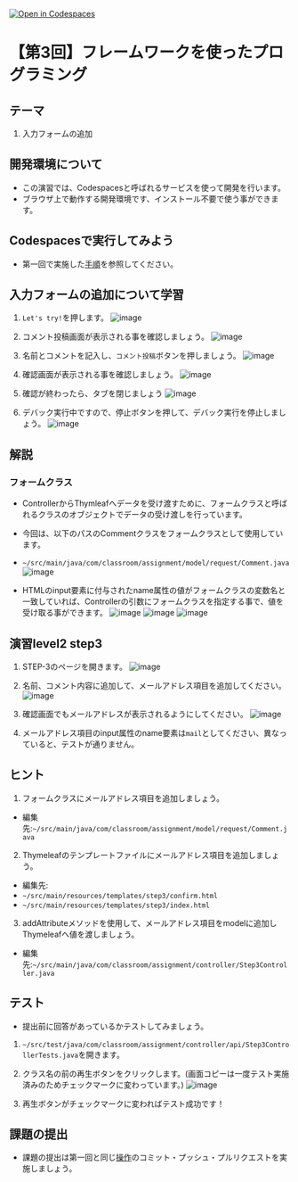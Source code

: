 [![Open in Codespaces](https://classroom.github.com/assets/launch-codespace-7f7980b617ed060a017424585567c406b6ee15c891e84e1186181d67ecf80aa0.svg)](https://classroom.github.com/open-in-codespaces?assignment_repo_id=12155864)
# 【第3回】フレームワークを使ったプログラミング
## テーマ
1. 入力フォームの追加

## 開発環境について
* この演習では、Codespacesと呼ばれるサービスを使って開発を行います。
* ブラウザ上で動作する開発環境です、インストール不要で使う事ができます。

## Codespacesで実行してみよう
* 第一回で実施した[手順](/Codespacesの実行手順.md)を参照してください。

## 入力フォームの追加について学習
1. `Let's try!`を押します。
![image](https://user-images.githubusercontent.com/32722128/151711407-d882c0da-6c60-409f-99da-e5da064575a0.png)

2. コメント投稿画面が表示される事を確認しましょう。
![image](https://user-images.githubusercontent.com/32722128/151711431-a1d7b9f3-8f02-4b6c-804b-cc989640df67.png)

3. 名前とコメントを記入し、`コメント投稿`ボタンを押しましょう。
![image](https://user-images.githubusercontent.com/32722128/151711584-171cc707-382b-4c4d-8cc9-5b01cfb3b67c.png)

4. 確認画面が表示される事を確認しましょう。
![image](https://user-images.githubusercontent.com/32722128/151711609-1170703b-7eff-4d08-b8b7-eaa628933c72.png)

5. 確認が終わったら、タブを閉じましょう
![image](https://user-images.githubusercontent.com/32722128/150733257-a1056c19-1b24-412b-8bfc-a6063e75c785.png)

6. デバック実行中ですので、停止ボタンを押して、デバック実行を停止しましょう。
![image](https://user-images.githubusercontent.com/32722128/150748527-d7121765-5142-4f5a-9769-33c0c23627a4.png)

## 解説
### フォームクラス
* ControllerからThymleafへデータを受け渡すために、フォームクラスと呼ばれるクラスのオブジェクトでデータの受け渡しを行っています。
* 今回は、以下のパスのCommentクラスをフォームクラスとして使用しています。
* `~/src/main/java/com/classroom/assignment/model/request/Comment.java`
![image](https://user-images.githubusercontent.com/32722128/151712493-5d3a2176-5dcb-49ca-b0dd-dcee51e0c3b1.png)

* HTMLのinput要素に付与されたname属性の値がフォームクラスの変数名と一致していれば、Controllerの引数にフォームクラスを指定する事で、値を受け取る事ができます。
![image](https://user-images.githubusercontent.com/32722128/151712894-8cb16e89-dba4-45ee-8b9d-88db789519f1.png)
![image](https://user-images.githubusercontent.com/32722128/151712931-a264f299-6251-40d3-9e9a-9e5b251a422d.png)
![image](https://user-images.githubusercontent.com/32722128/151712961-43dbfa44-c261-49f2-85b3-29e04eab0ee2.png)

## 演習level2 step3
1. STEP-3のページを開きます。
![image](https://user-images.githubusercontent.com/32722128/151711786-55207e89-0b94-4047-b265-5cc509873909.png)

2. 名前、コメント内容に追加して、メールアドレス項目を追加してください。
![image](https://user-images.githubusercontent.com/32722128/151712040-e53709f4-38b8-4454-b010-38551bb52118.png)

3. 確認画面でもメールアドレスが表示されるようにしてください。
![image](https://user-images.githubusercontent.com/32722128/151712095-4d67f00a-ecf7-4270-858d-00b13328531c.png)

4. メールアドレス項目のinput属性のname要素は`mail`としてください、異なっていると、テストが通りません。

## ヒント
1. フォームクラスにメールアドレス項目を追加しましょう。  
* 編集先:`~/src/main/java/com/classroom/assignment/model/request/Comment.java`

2. Thymeleafのテンプレートファイルにメールアドレス項目を追加しましょう。 
* 編集先:    
* `~/src/main/resources/templates/step3/confirm.html`  
* `~/src/main/resources/templates/step3/index.html`  

3. addAttributeメソッドを使用して、メールアドレス項目をmodelに追加しThymeleafへ値を渡しましょう。
* 編集先:`~/src/main/java/com/classroom/assignment/controller/Step3Controller.java`

## テスト
* 提出前に回答があっているかテストしてみましょう。

1. `~/src/test/java/com/classroom/assignment/controller/api/Step3ControllerTests.java`を開きます。
2. クラス名の前の再生ボタンをクリックします。(画面コピーは一度テスト実施済みのためチェックマークに変わっています。)
![image](https://user-images.githubusercontent.com/32722128/151714348-346b8b8e-cecc-43c6-82df-0c23de61fead.png)

3. 再生ボタンがチェックマークに変わればテスト成功です！

## 課題の提出
* 課題の提出は第一回と同じ[操作](/課題の提出手順.md)のコミット・プッシュ・プルリクエストを実施しましょう。
